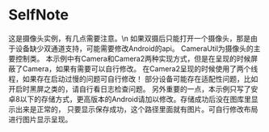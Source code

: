 # SelfNote
这是摄像头实例，有几点需要注意。\n
如果双摄后只能打开一个摄像头，那是由于设备缺少双通道支持，可能需要修改Android的api。
CameraUtil为摄像头的主要控制类。
本示例中有Camera和Camera2两种实现方式，但是在呈现的时候屏蔽了Camera，如果有需要可以自行修改。
在Camera2呈现的时候使用了两个线程，如果存在启动过慢的问题可自行修改！
部分设备可能存在适配性问题，比如开启时黑屏之类的，请自行看日志检查问题。
另外重要的一点，本示例只写了安卓8以下的存储方式，更高版本的Android请加以修改。存储成功后没在图库里显示出来是正常的，
只要显示保存成功，这个路径里面就有图片。可自行修改布局进行图片显示呈现。
